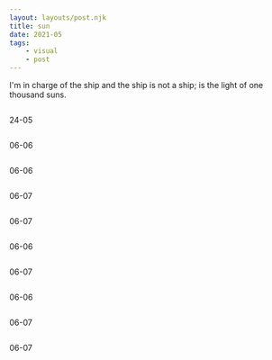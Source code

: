 ```yaml
---
layout: layouts/post.njk
title: sun
date: 2021-05
tags: 
    - visual
    - post
---
```



<p class="text">
I'm in charge of the ship and the ship is not a ship; is the light of one thousand suns.
</p>

<div class="grid-container">
    <div class="grid-item">
        <img src="{{ '/assets/styles/img/sun-1.jpg' | url }}" alt=""/>
        <p>24-05</p>
    </div>
    <div class="grid-item">
        <img src="{{ '/assets/styles/img/sun-2.jpg' | url }}" alt=""/>
        <p>06-06</p>
    </div> 
</div>

<div class="grid-container">
    <div class="grid-item">
        <img src="{{ '/assets/styles/img/sun-4.jpg' | url }}" alt=""/>
        <p>06-06</p>
    </div> 
    <div class="grid-item">
        <img src="{{ '/assets/styles/img/sun-6.jpg' | url }}" alt=""/>
        <p>06-07</p>
    </div>
    <div class="grid-item">
        <img src="{{ '/assets/styles/img/sun-7.jpg' | url }}" alt=""/>
        <p>06-07</p>   
    </div> 
</div>

<div class="grid-container">
    <div class="grid-item">
        <img src="{{ '/assets/styles/img/sun-3.png' | url }}" alt=""/>
        <p>06-06</p>
    </div>
     <div class="grid-item">
        <img src="{{ '/assets/styles/img/sun-10.jpg' | url }}" alt=""/>
        <p>06-07</p>
    </div>
    <div class="grid-item">
        <img src="{{ '/assets/styles/img/sun-9.jpg' | url }}" alt=""/>
             <p>06-06</p>
     </div>
</div>


<div class="grid-container">
        <div class="grid-item">
        <img src="{{ '/assets/styles/img/sun-5.jpg' | url }}" alt=""/>
            <p>06-07</p>
        </div>
        <div class="grid-item">
         <img src="{{ '/assets/styles/img/sun-8.jpg' | url }}" alt=""/>
            <p>06-07</p>
        </div>
</div>
